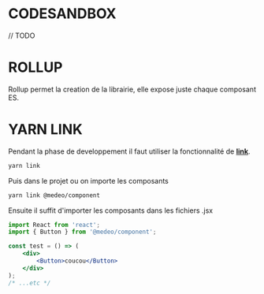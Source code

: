 # CODESANDBOX

// TODO

# ROLLUP

Rollup permet la creation de la librairie, elle expose juste chaque composant ES.

# YARN LINK

Pendant la phase de developpement il faut utiliser la fonctionnalité de [**link**](https://yarnpkg.com/fr/docs/cli/link).

```bash
yarn link
```

Puis dans le projet ou on importe les composants

```bash
yarn link @medeo/component
```

Ensuite il suffit d'importer les composants dans les fichiers .jsx

```jsx harmony
import React from 'react';
import { Button } from '@medeo/component';

const test = () => (
	<div>
		<Button>coucou</Button>
	</div>
);
/* ...etc */
```
